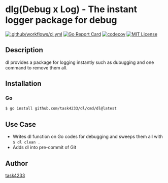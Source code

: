 dlg(Debug x Log) - The instant logger package for debug
======

[![.github/workflows/ci.yml](https://github.com/task4233/dl/actions/workflows/ci.yml/badge.svg)](https://github.com/task4233/dl/actions/workflows/ci.yml)
[![Go Report Card](https://goreportcard.com/badge/github.com/task4233/dl)](https://goreportcard.com/report/github.com/task4233/dl)
[![codecov](https://codecov.io/gh/task4233/delog/branch/main/graph/badge.svg?token=93KXZTJGGL)](https://codecov.io/gh/task4233/delog)
[![MIT License](http://img.shields.io/badge/license-MIT-blue.svg?style=flat)](LICENSE)

## Description

dl provides a package for logging instantly such as dubugging and one command to remove them all.

## Installation
### Go

```bash
$ go install github.com/task4233/dl/cmd/dl@latest
```

## Use Case
- Writes dl function on Go codes for debugging and sweeps them all with `$ dl clean .`
- Adds dl into pre-commit of Git

## Author

[task4233](https://task4233.dev)

